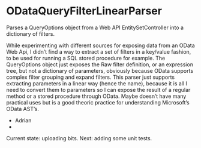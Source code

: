 ODataQueryFilterLinearParser
============================

Parses a QueryOptions object from a Web API EntitySetController into a dictionary of filters.

While experimenting with different sources for exposing data from an OData Web Api, I didn’t find a way to extract a set of filters in a key/value fashion, to be used for running a SQL stored procedure for example.
The QueryOptions object just exposes the Raw filter definition, or an expression tree, but not a dictionary of parameters, obviously because OData supports complex filter grouping and expand filters.
This parser just supports extracting parameters in a linear way (hence the name), because it is all I need to convert them to parameters so I can expose the result of a regular method or a stored procedure through OData.
Maybe doesn’t have many practical uses but is a good theoric practice for understanding Microsoft’s OData AST’s.

-	Adrian
-	
Current state: uploading bits.
Next: adding some unit tests.


